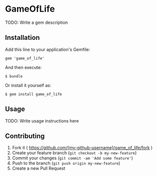# GameOfLife

TODO: Write a gem description

## Installation

Add this line to your application's Gemfile:

    gem 'game_of_life'

And then execute:

    $ bundle

Or install it yourself as:

    $ gem install game_of_life

## Usage

TODO: Write usage instructions here

## Contributing

1. Fork it ( https://github.com/[my-github-username]/game_of_life/fork )
2. Create your feature branch (`git checkout -b my-new-feature`)
3. Commit your changes (`git commit -am 'Add some feature'`)
4. Push to the branch (`git push origin my-new-feature`)
5. Create a new Pull Request
